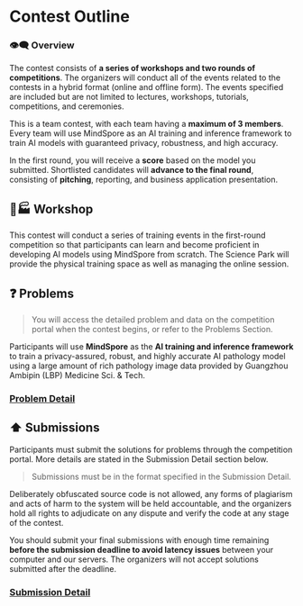 # Contest Outline

### 👁🗨 Overview

The contest consists of **a series of workshops and two rounds of competitions**. The organizers will conduct all of the events related to the contests in a hybrid format \(online and offline form\). The events specified are included but are not limited to lectures, workshops, tutorials, competitions, and ceremonies.

This is a team contest, with each team having a **maximum of 3 members**. Every team will use MindSpore as an AI training and inference framework to train AI models with guaranteed privacy, robustness, and high accuracy.

In the first round, you will receive a **score** based on the model you submitted. Shortlisted candidates will **advance to the final round**, consisting of **pitching**, reporting, and business application presentation.

## 👨🏭 Workshop

This contest will conduct a series of training events in the first-round competition so that participants can learn and become proficient in developing AI models using MindSpore from scratch. The Science Park will provide the physical training space as well as managing the online session.

## ❓ Problems

> You will access the detailed problem and data on the competition portal when the contest begins, or refer to the Problems Section.

Participants will use **MindSpore** as the **AI training and inference framework** to train a privacy-assured, robust, and highly accurate AI pathology model using a large amount of rich pathology image data provided by Guangzhou Ambipin \(LBP\) Medicine Sci. & Tech.

### [Problem Detail](problems.md)

## ⬆ Submissions

Participants must submit the solutions for problems through the competition portal. More details are stated in the Submission Detail section below.

> Submissions must be in the format specified in the Submission Detail.

Deliberately obfuscated source code is not allowed, any forms of plagiarism and acts of harm to the system will be held accountable, and the organizers hold all rights to adjudicate on any dispute and verify the code at any stage of the contest.

You should submit your final submissions with enough time remaining **before the submission deadline to avoid latency issues** between your computer and our servers. The organizers will not accept solutions submitted after the deadline.

### [Submission Detail](submission-detail.md)

